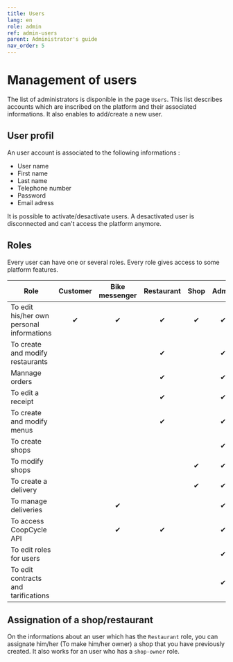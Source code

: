 ```yaml
---
title: Users
lang: en
role: admin
ref: admin-users
parent: Administrator's guide
nav_order: 5
---
```


# Management of users

The list of administrators is disponible in the page `Users`. This list describes accounts which are inscribed on the platform and their associated informations. It also enables to add/create a new user.

## User profil

An user account is associated to the following informations :

- User name
- First name
- Last name
- Telephone number
- Password
- Email adress

It is possible to activate/desactivate users. A desactivated user is disconnected and can't access the platform anymore.

## Roles

Every user can have one or several roles. Every role gives access to some platform features.

| Role                                      | Customer   | Bike messenger   | Restaurant | Shop    | Admin   |
| -------------------------------           |:------:|:---------:|:----------:| :----------:| :----------:|
| To edit his/her own personal informations | ✔      | ✔         | ✔          | ✔           | ✔           |
| To create and modify restaurants         |        |           | ✔          |             | ✔           |
| Mannage orders                           |        |           | ✔          |             | ✔           |
| To edit a receipt                        |        |           | ✔          |             | ✔           |
| To create and modify menus               |        |           | ✔          |             | ✔           |
| To create shops                          |        |           |            |             | ✔           |
| To modify shops                          |        |           |            | ✔           | ✔           |
| To create a delivery                     |        |           |            | ✔           | ✔           |
| To manage deliveries                     |        | ✔         |           |             | ✔           |
| To access CoopCycle API                  |        | ✔         | ✔         |             | ✔           |
| To edit roles for users                  |        |           |            |             | ✔           |
| To edit contracts and tarifications      |        |           |            |             | ✔           |


## Assignation of a shop/restaurant

On the informations about an user which has the `Restaurant` role, you can assignate him/her (To make him/her owner) a shop that you have previously created. It also works for an user who has a `shop-owner` role.
